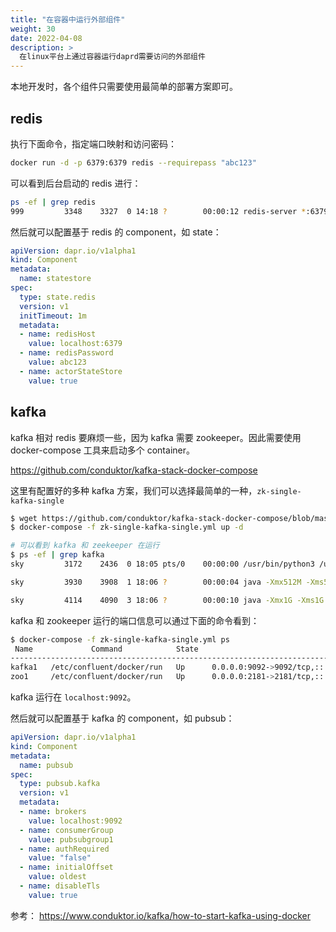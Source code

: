 ```yaml
---
title: "在容器中运行外部组件"
weight: 30
date: 2022-04-08
description: >
  在linux平台上通过容器运行daprd需要访问的外部组件
---
```


本地开发时，各个组件只需要使用最简单的部署方案即可。

## redis

执行下面命令，指定端口映射和访问密码：

```bash
docker run -d -p 6379:6379 redis --requirepass "abc123"
```

可以看到后台启动的 redis 进行：

```bash
ps -ef | grep redis
999         3348    3327  0 14:18 ?        00:00:12 redis-server *:6379
```

然后就可以配置基于 redis 的 component，如 state：

```yaml
apiVersion: dapr.io/v1alpha1
kind: Component
metadata:
  name: statestore
spec:
  type: state.redis
  version: v1
  initTimeout: 1m
  metadata:
  - name: redisHost
    value: localhost:6379
  - name: redisPassword
    value: abc123
  - name: actorStateStore
    value: true
```



## kafka

kafka 相对 redis 要麻烦一些，因为 kafka 需要 zookeeper。因此需要使用 docker-compose 工具来启动多个 container。

https://github.com/conduktor/kafka-stack-docker-compose

这里有配置好的多种 kafka 方案，我们可以选择最简单的一种，`zk-single-kafka-single`

```bash
$ wget https://github.com/conduktor/kafka-stack-docker-compose/blob/master/zk-single-kafka-single.yml
$ docker-compose -f zk-single-kafka-single.yml up -d

# 可以看到 kafka 和 zeekeeper 在运行
$ ps -ef | grep kafka 
sky         3172    2436  0 18:05 pts/0    00:00:00 /usr/bin/python3 /usr/bin/docker-compose -f zk-single-kafka-single.yml up

sky         3930    3908  1 18:06 ?        00:00:04 java -Xmx512M -Xms512M -server -XX:+UseG1GC -XX:MaxGCPauseMillis=20 -XX:InitiatingHeapOccupancyPercent=35 -XX:+ExplicitGCInvokesConcurrent -XX:MaxInlineLevel=15 -Djava.awt.headless=true -Xlog:gc*:file=/var/log/kafka/zookeeper-gc.log:time,tags:filecount=10,filesize=100M -Dcom.sun.management.jmxremote=true -Dcom.sun.management.jmxremote.authenticate=false -Dcom.sun.management.jmxremote.ssl=false -Dkafka.logs.dir=/var/log/kafka -Dlog4j.configuration=file:/etc/kafka/log4j.properties -cp /usr/bin/../share/java/kafka/*:/usr/bin/../share/java/confluent-telemetry/* org.apache.zookeeper.server.quorum.QuorumPeerMain /etc/kafka/zookeeper.properties

sky         4114    4090  3 18:06 ?        00:00:10 java -Xmx1G -Xms1G -server -XX:+UseG1GC -XX:MaxGCPauseMillis=20 -XX:InitiatingHeapOccupancyPercent=35 -XX:+ExplicitGCInvokesConcurrent -XX:MaxInlineLevel=15 -Djava.awt.headless=true -Xlog:gc*:file=/var/log/kafka/kafkaServer-gc.log:time,tags:filecount=10,filesize=100M -Dcom.sun.management.jmxremote=true -Dcom.sun.management.jmxremote.authenticate=false -Dcom.sun.management.jmxremote.ssl=false -Djava.rmi.server.hostname=127.0.0.1 -Dcom.sun.management.jmxremote.local.only=false -Dcom.sun.management.jmxremote.rmi.port=9999 -Dcom.sun.management.jmxremote.port=9999 -Dcom.sun.management.jmxremote.port=9999 -Dkafka.logs.dir=/var/log/kafka -Dlog4j.configuration=file:/etc/kafka/log4j.properties -cp /usr/bin/../share/java/kafka/*:/usr/bin/../share/java/confluent-telemetry/* kafka.Kafka /etc/kafka/kafka.properties
```

kafka 和 zookeeper 运行的端口信息可以通过下面的命令看到：

```bash
$ docker-compose -f zk-single-kafka-single.yml ps
 Name             Command            State                                         Ports                                       
-------------------------------------------------------------------------------------------------------------------------------
kafka1   /etc/confluent/docker/run   Up      0.0.0.0:9092->9092/tcp,:::9092->9092/tcp, 0.0.0.0:9999->9999/tcp,:::9999->9999/tcp
zoo1     /etc/confluent/docker/run   Up      0.0.0.0:2181->2181/tcp,:::2181->2181/tcp, 2888/tcp, 3888/tcp 
```

kafka 运行在 `localhost:9092`。

然后就可以配置基于 kafka 的 component，如 pubsub：

```yaml
apiVersion: dapr.io/v1alpha1
kind: Component
metadata:
  name: pubsub
spec:
  type: pubsub.kafka
  version: v1
  metadata:
  - name: brokers
    value: localhost:9092
  - name: consumerGroup
    value: pubsubgroup1
  - name: authRequired
    value: "false"
  - name: initialOffset
    value: oldest
  - name: disableTls
    value: true
```





参考： https://www.conduktor.io/kafka/how-to-start-kafka-using-docker
